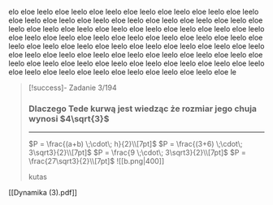 elo eloe leelo eloe leelo eloe leelo eloe leelo eloe leelo eloe leelo eloe leelo eloe leelo eloe leelo eloe leelo eloe leelo eloe leelo eloe leelo eloe leelo eloe leelo eloe leelo eloe leelo eloe leelo eloe leelo eloe leelo eloe leelo eloe leelo eloe leelo eloe leelo eloe leelo eloe leelo eloe leelo eloe leelo eloe leelo eloe leelo eloe leelo eloe leelo eloe leelo eloe leelo eloe leelo eloe leelo eloe leelo eloe leelo eloe leelo eloe leelo eloe leelo eloe leelo eloe leelo eloe leelo eloe leelo eloe leelo eloe leelo eloe leelo eloe leelo eloe leelo eloe leelo eloe leelo eloe leelo eloe leelo eloe leelo eloe leelo eloe leelo eloe leelo eloe le

>[!success]- Zadanie 3/194
> ### Dlaczego Tede kurwą jest wiedząc że rozmiar jego chuja wynosi $4\sqrt{3}$
>---
>$P = \frac{(a+b) \;\cdot\; h}{2}\\[7pt]$ 
>$P = \frac{(3+6) \;\cdot\; 3\sqrt3}{2}\\[7pt]$ 
>$P = \frac{9 \;\cdot\; 3\sqrt3}{2}\\[7pt]$
>$P = \frac{27\sqrt3}{2}\\[7pt]$
>![[b.png|400]]
>
>kutas

[[Dynamika (3).pdf]]
